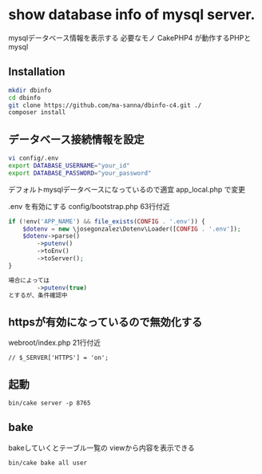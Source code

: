 # show database info of mysql server.

mysqlデータベース情報を表示する
必要なモノ
CakePHP4 が動作するPHPとmysql

## Installation
```bash
mkdir dbinfo
cd dbinfo
git clone https://github.com/ma-sanna/dbinfo-c4.git ./
composer install
```

## データベース接続情報を設定
```bash
vi config/.env
export DATABASE_USERNAME="your_id"
export DATABASE_PASSWORD="your_password"
```
デフォルトmysqlデータベースになっているので適宜 app_local.php で変更

.env を有効にする
config/bootstrap.php 63行付近
```php
if (!env('APP_NAME') && file_exists(CONFIG . '.env')) {
    $dotenv = new \josegonzalez\Dotenv\Loader([CONFIG . '.env']);
    $dotenv->parse()
        ->putenv()
        ->toEnv()
        ->toServer();
}

場合によっては
        ->putenv(true)
とするが、条件確認中
```

## httpsが有効になっているので無効化する
webroot/index.php 21行付近
```
// $_SERVER['HTTPS'] = 'on';
```

## 起動
```
bin/cake server -p 8765
```

## bake
bakeしていくとテーブル一覧の viewから内容を表示できる
```
bin/cake bake all user
```




